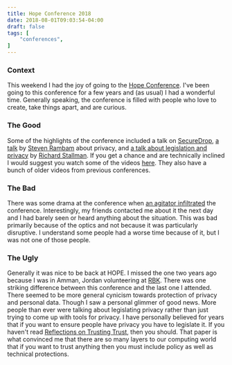 ```yaml
---
title: Hope Conference 2018
date: 2018-08-01T09:03:54-04:00
draft: false
tags: [
    "conferences",
]
---
```

### Context
This weekend I had the joy of going to the [Hope Conference](http://xii.hope.net/index.html).
I've been going to this conference for a few years and (as usual) I had a wonderful time.
Generally speaking, the conference is filled with people who love to create, take things apart, and are curious.

### The Good
Some of the highlights of the conference included a talk on [SecureDrop](https://www.hope.net/schedule.html#-spotlight-on-securedrop-anonymous-whistleblowing-in-the-trump-era-), [a talk](https://www.hope.net/schedule.html#-how-your-personal-information-is-obtained-and-exploited-to-manipulate-your-emotions-your-actions-and-your-vote-) by [Steven Rambam](https://www.hope.net/speakers.html#Steven%20Rambam) about privacy, and [a talk about legislation and privacy](https://www.hope.net/schedule.html#-we-must-legislate-to-block-collection-of-personal-data-) by [Richard Stallman](https://xii.hope.net/speakers.html#Richard%20Stallman).
If you get a chance and are technically inclined I would suggest you watch some of the videos [here](https://www.youtube.com/user/Channel2600).
They also have a bunch of older videos from previous conferences.

### The Bad
There was some drama at the conference when [an agitator infiltrated](https://www.unicornriot.ninja/2018/hope-conference-criticized-for-allowing-far-right-harassment/) the conference.
Interestingly, my friends contacted me about it the next day and I had barely seen or heard anything about the situation.
This was bad primarily because of the optics and not because it was particularly disruptive.
I understand some people had a worse time because of it, but I was not one of those people.

### The Ugly
Generally it was nice to be back at HOPE.
I missed the one two years ago because I was in Amman, Jordan volunteering at [RBK](http://www.rebootkamp.org/).
There was one striking difference between this conference and the last one I attended.
There seemed to be more general cynicism towards protection of privacy and personal data.
Though I saw a personal glimmer of good news.
More people than ever were talking about legislating privacy rather than just trying to come up with tools for privacy.
I have personally believed for years that if you want to ensure people have privacy you have to legislate it.
If you haven't read [Reflections on Trusting Trust](https://www.archive.ece.cmu.edu/~ganger/712.fall02/papers/p761-thompson.pdf), then you should.
That paper is what convinced me that there are so many layers to our computing world that if you want to trust anything then you must include policy as well as technical protections.
